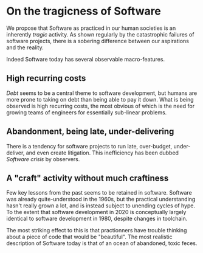 # On the tragicness of Software

We propose that Software as practiced in our human societies is an inherently _tragic_ activity. As shown regularly by the catastrophic failures of software projects, there is a sobering difference between our aspirations and the reality.

Indeed Software today has several observable macro-features.


## High recurring costs

_Debt_ seems to be a central theme to software development, but humans are more prone to taking on debt than being able to pay it down. What is being observed is high recurring costs, the most obvious of which is the need for growing teams of engineers for essentially sub-linear problems.


## Abandonment, being late, under-delivering

There is a tendency for software projects to run late, over-budget, under-deliver, and even create litigation. This inefficiency has been dubbed _Software crisis_ by observers.


## A "craft" activity without much craftiness

Few key lessons from the past seems to be retained in software. Software was already quite-understood in the 1960s, but the practical understanding hasn't really grown a lot, and is instead subject to unending cycles of hype. To the extent that software development in 2020 is conceptually largely identical to software development in 1980, despite changes in toolchain.

The most striking effect to this is that practionners have trouble thinking about a piece of code that would be "beautiful". The most realistic description of Software today is that of an ocean of abandoned, toxic feces.


